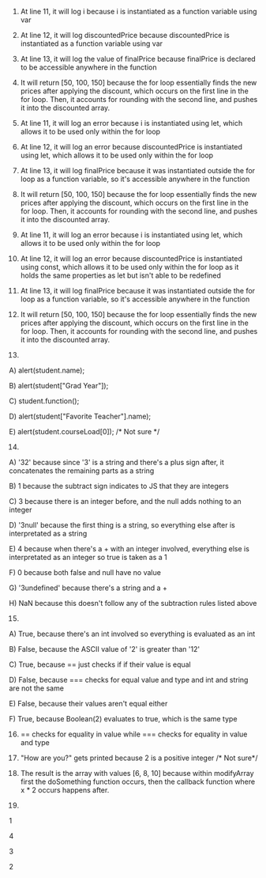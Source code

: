 1. At line 11, it will log i because i is instantiated as a function variable using var
2. At line 12, it will log discountedPrice because discountedPrice is instantiated as a function variable using var
3. At line 13, it will log the value of finalPrice because finalPrice is declared to be accessible anywhere in the function
4. It will return [50, 100, 150] because the for loop essentially finds the new prices after applying the discount, which occurs on the first line in the for loop. Then, it accounts for rounding with the second line, and pushes it into the discounted array.

5. At line 11, it will log an error because i is instantiated using let, which allows it to be used only within the for loop
6. At line 12, it will log an error because discountedPrice is instantiated using let, which allows it to be used only within the for loop
7. At line 13, it will log finalPrice because it was instantiated outside the for loop as a function variable, so it's accessible anywhere in the function
8. It will return [50, 100, 150] because the for loop essentially finds the new prices after applying the discount, which occurs on the first line in the for loop. Then, it accounts for rounding with the second line, and pushes it into the discounted array.

9. At line 11, it will log an error because i is instantiated using let, which allows it to be used only within the for loop
10. At line 12, it will log an error because discountedPrice is instantiated using const, which allows it to be used only within the for loop as it holds the same properties as let but isn't able to be redefined
11. At line 13, it will log finalPrice because it was instantiated outside the for loop as a function variable, so it's accessible anywhere in the function
12. It will return [50, 100, 150] because the for loop essentially finds the new prices after applying the discount, which occurs on the first line in the for loop. Then, it accounts for rounding with the second line, and pushes it into the discounted array.

13. 
A) alert(student.name);

B) alert(student["Grad Year"]);

C) student.function();

D) alert(student["Favorite Teacher"].name);

E) alert(student.courseLoad[0]); /* Not sure */

14.
A) '32' because since '3' is a string and there's a plus sign after, it concatenates the remaining parts as a string

B) 1 because the subtract sign indicates to JS that they are integers

C) 3 because there is an integer before, and the null adds nothing to an integer

D) '3null' because the first thing is a string, so everything else after is interpretated as a string

E) 4 because when there's a + with an integer involved, everything else is interpretated as an integer so true is taken as a 1

F) 0 because both false and null have no value

G) '3undefined' because there's a string and a +

H) NaN because this doesn't follow any of the subtraction rules listed above

15.
A) True, because there's an int involved so everything is evaluated as an int

B) False, because the ASCII value of '2' is greater than '12'

C) True, because == just checks if if their value is equal

D) False, because === checks for equal value and type and int and string are not the same

E) False, because their values aren't equal either

F) True, because Boolean(2) evaluates to true, which is the same type 

16. == checks for equality in value while === checks for equality in value and type

17. "How are you?" gets printed because 2 is a positive integer /* Not sure*/

19. The result is the array with values [6, 8, 10] because within modifyArray first the doSomething function occurs, then the callback function where x * 2 occurs happens after. 

21. 
1

4

3

2
